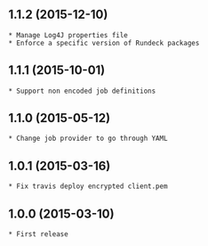 1.1.2 (2015-12-10)
-----

    * Manage Log4J properties file
    * Enforce a specific version of Rundeck packages

1.1.1 (2015-10-01)
-----

    * Support non encoded job definitions

1.1.0 (2015-05-12)
-----

    * Change job provider to go through YAML


1.0.1 (2015-03-16)
-----

    * Fix travis deploy encrypted client.pem

1.0.0 (2015-03-10)
-----

    * First release
